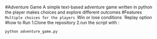 #Adventure Game
A simple text-based adventure game written in python
the player makes choices and explore different outcomes
#Features
`Multiple choices for the players
`Win or lose conditions
`Replay option
#how to Run
1.Clone the repository
2.run the script with :
```bash
python adventure_game.py
